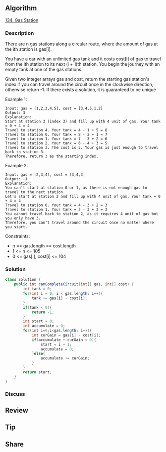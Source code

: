 ## Algorithm

[134. Gas Station](https://leetcode.com/problems/gas-station/)

### Description

There are n gas stations along a circular route, where the amount of gas at the ith station is gas[i].

You have a car with an unlimited gas tank and it costs cost[i] of gas to travel from the ith station to its next (i + 1)th station. You begin the journey with an empty tank at one of the gas stations.

Given two integer arrays gas and cost, return the starting gas station's index if you can travel around the circuit once in the clockwise direction, otherwise return -1. If there exists a solution, it is guaranteed to be unique

Example 1:

```
Input: gas = [1,2,3,4,5], cost = [3,4,5,1,2]
Output: 3
Explanation:
Start at station 3 (index 3) and fill up with 4 unit of gas. Your tank = 0 + 4 = 4
Travel to station 4. Your tank = 4 - 1 + 5 = 8
Travel to station 0. Your tank = 8 - 2 + 1 = 7
Travel to station 1. Your tank = 7 - 3 + 2 = 6
Travel to station 2. Your tank = 6 - 4 + 3 = 5
Travel to station 3. The cost is 5. Your gas is just enough to travel back to station 3.
Therefore, return 3 as the starting index.
```

Example 2:

```
Input: gas = [2,3,4], cost = [3,4,3]
Output: -1
Explanation:
You can't start at station 0 or 1, as there is not enough gas to travel to the next station.
Let's start at station 2 and fill up with 4 unit of gas. Your tank = 0 + 4 = 4
Travel to station 0. Your tank = 4 - 3 + 2 = 3
Travel to station 1. Your tank = 3 - 3 + 3 = 3
You cannot travel back to station 2, as it requires 4 unit of gas but you only have 3.
Therefore, you can't travel around the circuit once no matter where you start.
```

Constraints:

- n == gas.length == cost.length
- 1 <= n <= 105
- 0 <= gas[i], cost[i] <= 104

### Solution

```java
class Solution {
    public int canCompleteCircuit(int[] gas, int[] cost) {
        int tank = 0;
        for(int i = 0; i < gas.length; i++){
            tank += gas[i] - cost[i];
        }
        if(tank < 0){
            return -1;
        }
        int start = 0;
        int accumulate = 0;
        for(int i=0;i<gas.length; i++){
            int curGain = gas[i] - cost[i];
            if(accumulate + curGain < 0){
                start = i + 1;
                accumulate = 0;
            }else{
                accumulate += curGain;
            }
        }
        return start;
    }
}
```

### Discuss

## Review


## Tip


## Share

